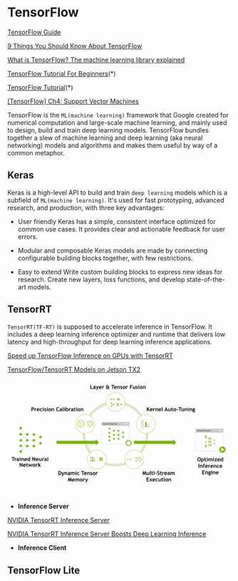 # TensorFlow

[TensorFlow Guide](https://www.tensorflow.org/guide)

[9 Things You Should Know About TensorFlow](https://hackernoon.com/9-things-you-should-know-about-tensorflow-9cf0a05e4995)

[What is TensorFlow? The machine learning library explained](https://www.infoworld.com/article/3278008/what-is-tensorflow-the-machine-learning-library-explained.html)

[TensorFlow Tutorial For Beginners](https://www.datacamp.com/community/tutorials/tensorflow-tutorial)(*)

[TensorFlow Tutorial](https://www.tutorialspoint.com/tensorflow/index.htm)(*)

[[TensorFlow] Ch4: Support Vector Machines](https://medium.com/cs-note/tensorflow-ch4-support-vector-machines-c9ad18878c76)

TensorFlow is the `ML(machine learning)` framework that Google created for numerical computation and large-scale machine learning, and mainly used to design, build and train deep learning models. TensorFlow bundles together a slew of machine learning and deep learning (aka neural networking) models and algorithms and makes them useful by way of a common metaphor.

## Keras

Keras is a high-level API to build and train `deep learning` models which is a subfield of `ML(machine learning)`. It's used for fast prototyping, advanced research, and production, with three key advantages:

- User friendly
Keras has a simple, consistent interface optimized for common use cases. It provides clear and actionable feedback for user errors.

- Modular and composable
Keras models are made by connecting configurable building blocks together, with few restrictions.

- Easy to extend
Write custom building blocks to express new ideas for research. Create new layers, loss functions, and develop state-of-the-art models.

## TensorRT

`TensorRT(TF-RT)` is supposed to accelerate inference in TensorFlow. It includes a deep learning inference optimizer and runtime that delivers low latency and high-throughput for deep learning inference applications.

[Speed up TensorFlow Inference on GPUs with TensorRT](https://medium.com/tensorflow/speed-up-tensorflow-inference-on-gpus-with-tensorrt-13b49f3db3fa)

[TensorFlow/TensorRT Models on Jetson TX2](https://jkjung-avt.github.io/tf-trt-models/)

![TensorRT Optimize Neural Network Model](./trt-info.png "TensorRT Optimize Neural Network Model")

- **Inference Server**

[NVIDIA TensorRT Inference Server](https://docs.nvidia.com/deeplearning/sdk/tensorrt-inference-server-guide/docs/index.html)

[NVIDIA TensorRT Inference Server Boosts Deep Learning Inference](https://devblogs.nvidia.com/nvidia-serves-deep-learning-inference/)

- **Inference Client**

## TensorFlow Lite
